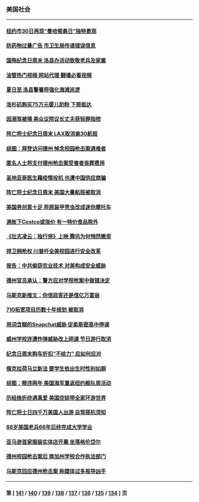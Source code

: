 ### 美国社会
---
#### [纽约市30日再现“曼哈顿悬日”独特景观](../../pages/ncid1078160/n13748342.md?05301245) 
#### [防药物过量广告 市卫生局传递错误信息](../../pages/ncid1078160/n13748344.md?05301245) 
#### [国殇纪念日周末 洛县办活动致敬老兵及家属](../../pages/ncid1078160/n13748306.md?05301245) 
#### [油管热门视频 网站代理 翻墙必看视频](http://209.222.30.114:81/youtube.html?05301245)
#### [夏日至 洛县警署将强化海滩巡逻](../../pages/ncid1078160/n13748287.md?05301245) 
#### [洛杉矶购买75万元婴儿奶粉 下周抵达](../../pages/ncid1078160/n13748221.md?05301245) 
#### [因酒驾被捕 美众议院议长丈夫获轻罪指控](../../pages/ncid1078160/n13748203.md?05301245) 
#### [阵亡将士纪念日周末 LAX取消逾30航班](../../pages/ncid1078160/n13748219.md?05301245) 
#### [组图：拜登访问德州 悼念校园枪击案遇难者](../../pages/ncid1078160/n13748165.md?05301245) 
#### [匿名人士将支付德州枪击案受害者丧葬费用](../../pages/ncid1078160/n13747890.md?05301245) 
#### [圣地亚哥医生藉疫情投机 也遭中国供应商骗](../../pages/ncid1078160/n13747245.md?05301245) 
#### [阵亡将士纪念日周末 美国大量航班被取消](../../pages/ncid1078160/n13747596.md?05301245) 
#### [美国男创意十足 将原装甲壳虫改成迷你摩托车](../../pages/ncid1078160/n13747332.md?05301245) 
#### [通胀下Costco或涨价 有一特价食品除外](../../pages/ncid1078160/n13747505.md?05301245) 
#### [《壮志凌云：独行侠》上映 腾讯为何悄然撤资](../../pages/ncid1078160/n13747452.md?05301245) 
#### [捍卫拥枪权 川普吁全美校园进行安全改革](../../pages/ncid1078160/n13747316.md?05301245) 
#### [报告：中共偷窃农业技术 对美构成安全威胁](../../pages/ncid1078160/n13747006.md?05301245) 
#### [德州官员承认：警方应对学校枪案中做错决定](../../pages/ncid1078160/n13747105.md?05301245) 
#### [马斯克新推文：你信政客还是信亿万富翁](../../pages/ncid1078160/n13746891.md?05301245) 
#### [710拓宽项目历数十年规划 被取消](../../pages/ncid1078160/n13747133.md?05301245) 
#### [用词含糊的Snapchat威胁 促柔斯密高中停课](../../pages/ncid1078160/n13747131.md?05301245) 
#### [威州学校连遭炸弹威胁改上网课 节日游行取消](../../pages/ncid1078160/n13747075.md?05301245) 
#### [纪念日周末购车折扣“不给力” 应如何应对](../../pages/ncid1078160/n13747068.md?05301245) 
#### [俄克拉荷马立新法 要学生依出生时性别如厕](../../pages/ncid1078160/n13746932.md?05301245) 
#### [组图：睽违两年 美国海军重返纽约舰队周活动](../../pages/ncid1078160/n13746811.md?05301245) 
#### [历经挫折终遇真爱 美国空姐带全家环游世界](../../pages/ncid1078160/n13746401.md?05301245) 
#### [阵亡将士日四千万美国人出游 自驾搭机须知](../../pages/ncid1078160/n13746848.md?05301245) 
#### [88岁美国老兵66年后终完成大学学业](../../pages/ncid1078160/n13746364.md?05301245) 
#### [亚马逊首家服装实体店开幕 坐落格伦岱尔](../../pages/ncid1078160/n13746378.md?05301245) 
#### [德州校园枪击案后 南加州学校合作执法部门](../../pages/ncid1078160/n13746258.md?05301245) 
#### [马斯克回应德州枪击案 称媒体过多报导凶手](../../pages/ncid1078160/n13746165.md?05301245) 

---
#### 第 [ [141](./141.md?05301245) / [140](./140.md?05301245) / [139](./139.md?05301245) / [138](./138.md?05301245) / [137](./137.md?05301245) / [136](./136.md?05301245) / [135](./135.md?05301245) / [134](./134.md?05301245) ] 页
